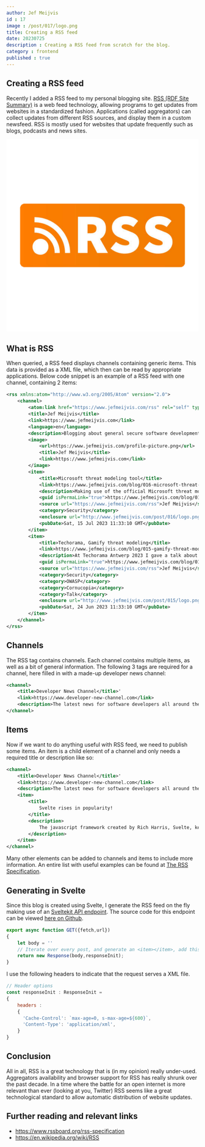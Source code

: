 ```yaml
---
author: Jef Meijvis
id : 17
image : /post/017/logo.png
title: Creating a RSS feed
date: 20230725
description : Creating a RSS feed from scratch for the blog.
category : frontend
published : true
---
```


## Creating a RSS feed
Recently I added a RSS feed to my personal blogging site.
[RSS (RDF Site Summary)](https://en.wikipedia.org/wiki/RSS) is a web feed technology, allowing programs to get updates from websites in a standardized fashion. Applications (called aggregators) can collect updates from different RSS sources, and display them in a custom newsfeed. RSS is mostly used for websites that update frequently such as blogs, podcasts and news sites.

![RSS Logo [medium]](images/logo.png)

## What is RSS
When queried, a RSS feed displays channels containing generic items. 
This data is provided as a XML file, which then can be read by appropriate applications.
Below code snippet is an example of a RSS feed with one channel, containing 2 items:

```xml
<rss xmlns:atom="http://www.w3.org/2005/Atom" version="2.0">
    <channel>
        <atom:link href="https://www.jefmeijvis.com/rss" rel="self" type="application/rss+xml"/>
        <title>Jef Meijvis</title>
        <link>https://www.jefmeijvis.com</link>
        <language>en</language>
        <description>Blogging about general secure software development. Often making use of .NET, Azure and Svelte</description>
        <image>
            <url>https://www.jefmeijvis.com/profile-picture.png</url>
            <title>Jef Meijvis</title>
            <link>https://www.jefmeijvis.com</link>
        </image>
        <item>
            <title>Microsoft threat modeling tool</title>
            <link>https://www.jefmeijvis.com/blog/016-microsoft-threat-modeling-tool</link>
            <description>Making use of the official Microsoft threat modeling tool.</description>
            <guid isPermaLink="true">https://www.jefmeijvis.com/blog/016-microsoft-threat-modeling-tool</guid>
            <source url="https://www.jefmeijvis.com/rss">Jef Meijvis</source>
            <category>Security</category>
            <enclosure url="http://www.jefmeijvis.com/post/016/logo.png" length="221004" type="image/png"/>
            <pubDate>Sat, 15 Jul 2023 11:33:10 GMT</pubDate>
        </item>
        <item>
            <title>Techorama, Gamify threat modeling</title>
            <link>https://www.jefmeijvis.com/blog/015-gamify-threat-modeling</link>
            <description>At Techorama Antwerp 2023 I gave a talk about gamifying threat modeling.</description>
            <guid isPermaLink="true">https://www.jefmeijvis.com/blog/015-gamify-threat-modeling</guid>
            <source url="https://www.jefmeijvis.com/rss">Jef Meijvis</source>
            <category>Security</category>
            <category>OWASP</category>
            <category>Cornucopia</category>
            <category>Talk</category>
            <enclosure url="http://www.jefmeijvis.com/post/015/logo.png" length="221004" type="image/png"/>
            <pubDate>Sat, 24 Jun 2023 11:33:10 GMT</pubDate>
        </item>
    </channel>
</rss>
```

## Channels

The RSS tag contains channels.
Each channel contains multiple items, as well as a bit of general information.
The following 3 tags are required for a channel, here filled in with a made-up developer news channel:

```xml
<channel>
    <title>Developer News Channel</title>'
    <link>https://www.developer-new-channel.com</link>
    <description>The latest news for software developers all around the globe!</description>
</channel>
```

## Items
Now if we want to do anything useful with RSS feed, we need to publish some items.
An item is a child element of a channel and only needs a required title or description like so:

```xml
<channel>
    <title>Developer News Channel</title>'
    <link>https://www.developer-new-channel.com</link>
    <description>The latest news for software developers all around the globe!</description>
    <item>
        <title>
            Svelte rises in popularity!
        </title>
        <description>
            The javascript framework created by Rich Harris, Svelte, keeps on rising in popularity according to the state-of-js survey
        </description>
    </item>
</channel>
```

Many other elements can be added to channels and items to include more information.
An entire list with useful examples can be found at [The RSS Specification](https://www.rssboard.org/rss-specification).

## Generating in Svelte
Since this blog is created using Svelte, 
I generate the RSS feed on the fly making use of an [Sveltekit API endpoint](http://localhost:5173/blog/006-sveltekit-api-endpoints).
The source code for this endpoint can be viewed [here on Github](https://github.com/jefmeijvis/www.jefmeijvis.com/blob/main/src/routes/rss/%2Bserver.ts).

```js
export async function GET({fetch,url}) 
{
    let body = ''
    // Iterate over every post, and generate an <item></item>, add this item to the body string
    return new Response(body,responseInit);
}
```

I use the following headers to indicate that the request serves a XML file.
```js
// Header options
const responseInit : ResponseInit =
{
    headers : 
    {
      'Cache-Control': `max-age=0, s-max-age=${600}`,
      'Content-Type': 'application/xml',
    }
}
```

## Conclusion
All in all, RSS is a great technology that is (in my opinion) really under-used. 
Aggregators availability and browser support for RSS has really shrunk over the past decade.
In a time where the battle for an open internet is more relevant than ever (looking at you, Twitter) RSS seems like a great technological standard to allow automatic distribution of website updates. 

## Further reading and relevant links
- https://www.rssboard.org/rss-specification
- https://en.wikipedia.org/wiki/RSS


